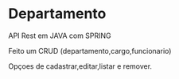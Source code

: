 # Departamento
 
 API Rest em JAVA com SPRING
 
 Feito um CRUD (departamento,cargo,funcionario)
 
 
 Opçoes de cadastrar,editar,listar e remover.